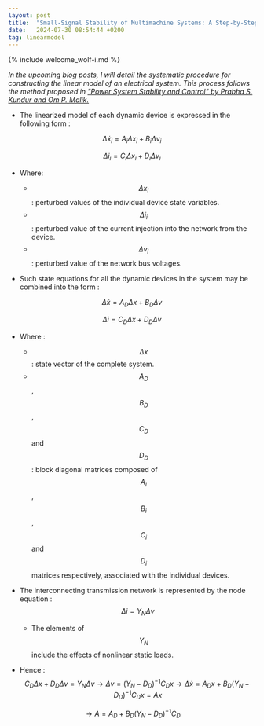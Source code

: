 ```yaml
---
layout: post
title:  "Small-Signal Stability of Multimachine Systems: A Step-by-Step Guide. Integrating Individual Dynamic Models into a Global Model."
date:   2024-07-30 08:54:44 +0200
tag: linearmodel
---
```

{% include welcome_wolf-i.md %}

*In the upcoming blog posts, I will detail the systematic procedure for constructing the linear model of an electrical system. This process follows the method proposed in ["Power System Stability and Control" by Prabha S. Kundur and Om P. Malik.](https://www.accessengineeringlibrary.com/content/book/9781260473544)*

- The linearized model of each dynamic device is expressed in the following form :

$$\Delta \dot{x}_i = A_i \Delta x_i + B_i \Delta v_i$$

$$\Delta i_i = C_i \Delta x_i + D_i \Delta v_i$$

- Where:
	- $$\Delta x_i$$ : perturbed values of the individual device state variables.
	- $$\Delta i_i$$ : perturbed value of the current injection into the network from the device.
	- $$\Delta v_i$$ : perturbed value of the network bus voltages.

- Such state equations for all the dynamic devices in the system may be combined into the form :

$$\Delta \dot{x} = A_D \Delta x + B_D \Delta v$$

$$\Delta i = C_D \Delta x + D_D \Delta v$$

- Where :
	- $$\Delta x$$ : state vector of the complete system.
	- $$A_D$$ , $$B_D$$ , $$C_D$$ and $$D_D$$ : block diagonal matrices composed of $$A_i$$ , $$B_i$$ , $$C_i$$ and $$D_i$$ matrices respectively, associated with the individual devices.

- The interconnecting transmission network is represented by the node equation : $$\Delta i = Y_N \Delta v$$
	- The elements of $$Y_N$$ include the effects of nonlinear static loads.
- Hence : $$C_D \Delta x + D_D \Delta v = Y_N \Delta v \rightarrow \Delta v = (Y_N - D_D)^{-1} C_D x \rightarrow \Delta \dot{x} = A_D x + B_D (Y_N - D_D)^{-1} C_D x = Ax$$

$$\rightarrow A = A_D + B_D (Y_N - D_D)^{-1} C_D$$
